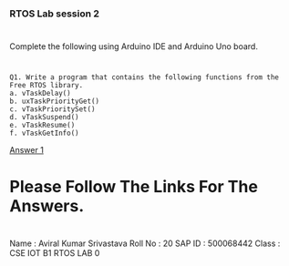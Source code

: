 ### RTOS Lab session 2
#
Complete the following using Arduino IDE and Arduino Uno board.
#
```
Q1. Write a program that contains the following functions from the Free RTOS library.
a. vTaskDelay()
b. uxTaskPriorityGet()
c. vTaskPrioritySet()
d. vTaskSuspend()
e. vTaskResume()
f. vTaskGetInfo()
```
[Answer 1](./Answer1.md)

#
# Please Follow The Links For The Answers.
#
Name : Aviral Kumar Srivastava
Roll No : 20
SAP ID : 500068442
Class : CSE IOT B1
RTOS LAB 0
